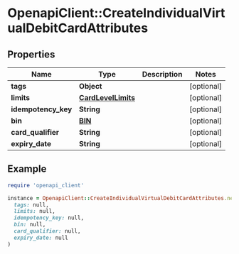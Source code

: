 # OpenapiClient::CreateIndividualVirtualDebitCardAttributes

## Properties

| Name | Type | Description | Notes |
| ---- | ---- | ----------- | ----- |
| **tags** | **Object** |  | [optional] |
| **limits** | [**CardLevelLimits**](CardLevelLimits.md) |  | [optional] |
| **idempotency_key** | **String** |  | [optional] |
| **bin** | [**BIN**](BIN.md) |  | [optional] |
| **card_qualifier** | **String** |  | [optional] |
| **expiry_date** | **String** |  | [optional] |

## Example

```ruby
require 'openapi_client'

instance = OpenapiClient::CreateIndividualVirtualDebitCardAttributes.new(
  tags: null,
  limits: null,
  idempotency_key: null,
  bin: null,
  card_qualifier: null,
  expiry_date: null
)
```


